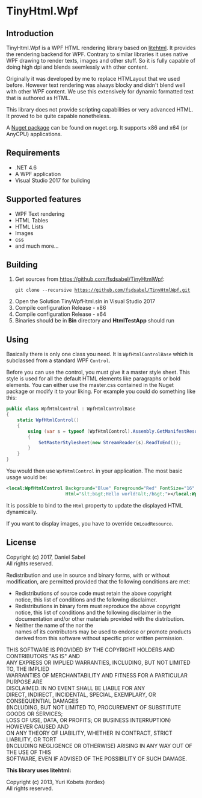 # TinyHtml.Wpf
## Introduction
TinyHtml.Wpf is a WPF HTML rendering library based on [litehtml](https://github.com/litehtml/litehtml).
It provides the rendering backend for WPF. Contrary to similar libraries it uses native WPF drawing to 
render texts, images and other stuff. So it is fully capable of doing high dpi and blends seemlessly with
other content.

Originally it was developed by me to replace HTMLayout that we used before. However text rendering
was always blocky and didn't blend well with other WPF content. We use this extensively for dynamic formatted text that 
is authored as HTML.

This library does not provide scripting capabilities or very advanced HTML. It proved to be quite
capable nonetheless.

A [Nuget package](https://www.nuget.org/packages/TinyHtml.Wpf) can be found on nuget.org. It supports
x86 and x64 (or AnyCPU) applications.

## Requirements
- .NET 4.6
- A WPF application
- Visual Studio 2017 for building

## Supported features
- WPF Text rendering
- HTML Tables
- HTML Lists
- Images
- css
- and much more...

## Building
1. Get sources from https://github.com/fsdsabel/TinyHtmlWpf:
<br/><pre><code>git clone --recursive https://github.com/fsdsabel/TinyHtmlWpf.git</code></pre>
2. Open the Solution TinyWpfHtml.sln in Visual Studio 2017
3. Compile configuration Release - x86
4. Compile configuration Release - x64
5. Binaries should be in **Bin** directory and **HtmlTestApp** should run

## Using
Basically there is only one class you need. It is `WpfHtmlControlBase` which is subclassed from a standard
WPF `Control`. 

Before you can use the control, you must give it a master style sheet. This style is used for all
the default HTML elements like paragraphs or bold elements. You can either use the master.css contained in
the Nuget package or modify it to your liking. For example you could do something like this:

```csharp
public class WpfHtmlControl : WpfHtmlControlBase
{
    static WpfHtmlControl()
    {
        using (var s = typeof (WpfHtmlControl).Assembly.GetManifestResourceStream(typeof (WpfHtmlControl), "master.css"))
        {
            SetMasterStylesheet(new StreamReader(s).ReadToEnd());
        }
    }
}
```

You would then use `WpfHtmlControl` in your application. The most basic usage would be:

```xml
<local:WpfHtmlControl Background="Blue" Foreground="Red" FontSize="16" 
                      Html="&lt;b&gt;Hello world!&lt;/b&gt;"></local:WpfHtmlControl>
```

It is possible to bind to the `Html` property to update the displayed HTML dynamically.

If you want to display images, you have to override `OnLoadResource`.

## License
Copyright (c) 2017, Daniel Sabel  
All rights reserved.

Redistribution and use in source and binary forms, with or without  
modification, are permitted provided that the following conditions are met:  
- Redistributions of source code must retain the above copyright  
      notice, this list of conditions and the following disclaimer.  
- Redistributions in binary form must reproduce the above copyright  
      notice, this list of conditions and the following disclaimer in the  
      documentation and/or other materials provided with the distribution.  
- Neither the name of the <organization> nor the  
      names of its contributors may be used to endorse or promote products  
      derived from this software without specific prior written permission.  

THIS SOFTWARE IS PROVIDED BY THE COPYRIGHT HOLDERS AND CONTRIBUTORS "AS IS" AND  
ANY EXPRESS OR IMPLIED WARRANTIES, INCLUDING, BUT NOT LIMITED TO, THE IMPLIED  
WARRANTIES OF MERCHANTABILITY AND FITNESS FOR A PARTICULAR PURPOSE ARE  
DISCLAIMED. IN NO EVENT SHALL <COPYRIGHT HOLDER> BE LIABLE FOR ANY  
DIRECT, INDIRECT, INCIDENTAL, SPECIAL, EXEMPLARY, OR CONSEQUENTIAL DAMAGES  
(INCLUDING, BUT NOT LIMITED TO, PROCUREMENT OF SUBSTITUTE GOODS OR SERVICES;  
LOSS OF USE, DATA, OR PROFITS; OR BUSINESS INTERRUPTION) HOWEVER CAUSED AND  
ON ANY THEORY OF LIABILITY, WHETHER IN CONTRACT, STRICT LIABILITY, OR TORT  
(INCLUDING NEGLIGENCE OR OTHERWISE) ARISING IN ANY WAY OUT OF THE USE OF THIS  
SOFTWARE, EVEN IF ADVISED OF THE POSSIBILITY OF SUCH DAMAGE.

**This library uses litehtml:**

Copyright (c) 2013, Yuri Kobets (tordex)  
All rights reserved.